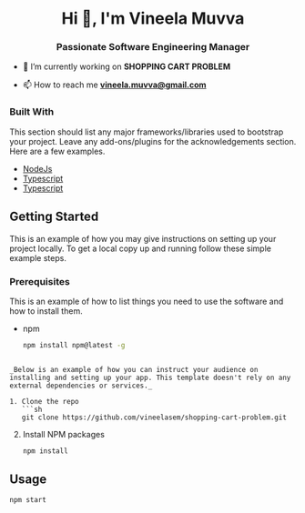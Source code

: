 <h1 align="center">Hi 👋, I'm Vineela Muvva</h1>
<h3 align="center">Passionate Software Engineering Manager</h3>

- 🔭 I’m currently working on **SHOPPING CART PROBLEM**

- 📫 How to reach me **vineela.muvva@gmail.com**

### Built With

This section should list any major frameworks/libraries used to bootstrap your project. Leave any add-ons/plugins for the acknowledgements section. Here are a few examples.

* [NodeJs](https://nodejs.org/en/)
* [Typescript](https://www.typescriptlang.org/)
* [Typescript](https://www.typescriptlang.org/)

<!-- GETTING STARTED -->
## Getting Started

This is an example of how you may give instructions on setting up your project locally.
To get a local copy up and running follow these simple example steps.

### Prerequisites

This is an example of how to list things you need to use the software and how to install them.
* npm
  ```sh
  npm install npm@latest -g
```

_Below is an example of how you can instruct your audience on installing and setting up your app. This template doesn't rely on any external dependencies or services._

1. Clone the repo
   ```sh
   git clone https://github.com/vineelasem/shopping-cart-problem.git
   ```
2. Install NPM packages
   ```sh
   npm install
   ```

<!-- USAGE EXAMPLES -->
## Usage
```sh
npm start
```